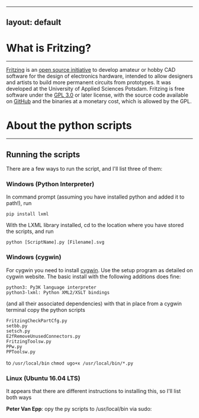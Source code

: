 <!--
 | Theme based on GitHub Pages slate theme
 |
 | @see https://github.com/pages-themes/slate
 | @see https://github.com/pages-themes/slate/blob/master/LICENSE
-->

---
layout: default
---

# What is Fritzing?

* * *

[Fritzing](https://fritzing.org) is an [open source initiative](http://www.opensource.org/docs/osd) to develop amateur or hobby CAD software for the design of electronics hardware, intended to allow designers and artists to build more permanent circuits from prototypes. It was developed at the University of Applied Sciences Potsdam. Fritzing is free software under the [GPL 3.0](https://www.gnu.org/licenses/gpl-3.0.en.html) or later license, with the source code available on [GitHub](https://github.com/fritzing/fritzing-app) and the binaries at a monetary cost, which is allowed by the GPL.

# About the python scripts

* * *

## Running the scripts
There are a few ways to run the script, and I'll list three of them:

### Windows (Python Interpreter)
In command prompt (assuming you have installed python and added it to path!), run

```
pip install lxml
```

With the LXML library installed, cd to the location where you have stored the scripts, and run

```
python [ScriptName].py [Filename].svg
```

### Windows (cygwin)
For cygwin you need to install [cygwin](https://cygwin.org). Use the setup program as detailed on cygwin website. The basic install with the following additions does fine:

```
python3: Py3K language interpreter 
python3-lxml: Python XML2/XSLT bindings
```

(and all their associated dependencies)
with that in place from a cygwin terminal copy the python scripts

```
FritzingCheckPartCfg.py
setbb.py
setsch.py
E2fRemoveUnusedConnectors.py
FritzingToolsw.py
PPw.py
PPToolsw.py
```

to `/usr/local/bin`
`chmod ugo+x /usr/local/bin/*.py`

### Linux (Ubuntu 16.04 LTS)
It appears that there are different instructions to installing this, so I'll list both ways

**Peter Van Epp**: opy the py scripts to /usr/local/bin via sudo:

